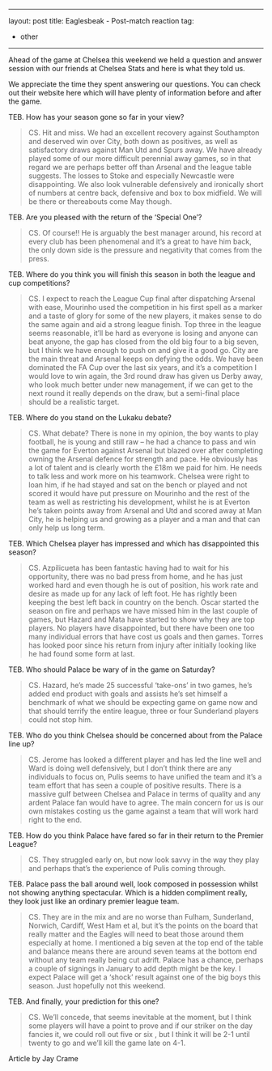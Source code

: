 ---
layout: post
title: Eaglesbeak - Post-match reaction
tag:
 - other
 ---
 


Ahead of the game at Chelsea this weekend we held a question and answer session with our friends at Chelsea Stats and here is what they told us.

We appreciate the time they spent answering our questions. You can check out their website here which will have plenty of information before and after the game.

TEB. How has your season gone so far in your view?

> CS. Hit and miss. We had an excellent recovery against Southampton and deserved win over City, both down as positives, as well as satisfactory draws against Man Utd and Spurs away. We have already played some of our more difficult perennial away games, so in that regard we are perhaps better off than Arsenal and the league table suggests. The losses to Stoke and especially Newcastle were disappointing. We also look vulnerable defensively and ironically short of numbers at centre back, defensive and box to box midfield. We will be there or thereabouts come May though.

TEB. Are you pleased with the return of the ‘Special One’?

> CS. Of course!! He is arguably the best manager around, his record at every club has been phenomenal and it’s a great to have him back, the only down side is the pressure and negativity that comes from the press.

TEB. Where do you think you will finish this season in both the league and cup competitions?

> CS. I expect to reach the League Cup final after dispatching Arsenal with ease, Mourinho used the competition in his first spell as a marker and a taste of glory for some of the new players, it makes sense to do the same again and aid a strong league finish. Top three in the league seems reasonable, it’ll be hard as everyone is losing and anyone can beat anyone, the gap has closed from the old big four to a big seven, but I think we have enough to push on and give it a good go. City are the main threat and Arsenal keeps on defying the odds. We have been dominated the FA Cup over the last six years, and it’s a competition I would love to win again, the 3rd round draw has given us Derby away, who look much better under new management, if we can get to the next round it really depends on the draw, but a semi-final place should be a realistic target.

TEB. Where do you stand on the Lukaku debate?

> CS. What debate? There is none in my opinion, the boy wants to play football, he is young and still raw – he had a chance to pass and win the game for Everton against Arsenal but blazed over after completing owning the Arsenal defence for strength and pace. He obviously has a lot of talent and is clearly worth the £18m we paid for him. He needs to talk less and work more on his teamwork. Chelsea were right to loan him, if he had stayed and sat on the bench or played and not scored it would have put pressure on Mourinho and the rest of the team as well as restricting his development, whilst he is at Everton he’s taken points away from Arsenal and Utd and scored away at Man City, he is helping us and growing as a player and a man and that can only help us long term.

TEB. Which Chelsea player has impressed and which has disappointed this season?

> CS. Azpilicueta has been fantastic having had to wait for his opportunity, there was no bad press from home, and he has just worked hard and even though he is out of position, his work rate and desire as made up for any lack of left foot. He has rightly been keeping the best left back in country on the bench. Oscar started the season on fire and perhaps we have missed him in the last couple of games, but Hazard and Mata have started to show why they are top players. No players have disappointed, but there have been one too many individual errors that have cost us goals and then games. Torres has looked poor since his return from injury after initially looking like he had found some form at last.

TEB. Who should Palace be wary of in the game on Saturday?

> CS. Hazard, he’s made 25 successful ‘take-ons’ in two games, he’s added end product with goals and assists he’s set himself a benchmark of what we should be expecting game on game now and that should terrify the entire league, three or four Sunderland players could not stop him.

TEB. Who do you think Chelsea should be concerned about from the Palace line up?

> CS. Jerome has looked a different player and has led the line well and Ward is doing well defensively, but I don’t think there are any individuals to focus on, Pulis seems to have unified the team and it’s a team effort that has seen a couple of positive results. There is a massive gulf between Chelsea and Palace in terms of quality and any ardent Palace fan would have to agree. The main concern for us is our own mistakes costing us the game against a team that will work hard right to the end.

TEB. How do you think Palace have fared so far in their return to the Premier League?

> CS. They struggled early on, but now look savvy in the way they play and perhaps that’s the experience of Pulis coming through.

TEB. Palace pass the ball around well, look composed in possession whilst not showing anything spectacular. Which is a hidden compliment really, they look just like an ordinary premier league team.

> CS. They are in the mix and are no worse than Fulham, Sunderland, Norwich, Cardiff, West Ham et al, but it’s the points on the board that really matter and the Eagles will need to beat those around them especially at home. I mentioned a big seven at the top end of the table and balance means there are around seven teams at the bottom end without any team really being cut adrift. Palace has a chance, perhaps a couple of signings in January to add depth might be the key. I expect Palace will get a ‘shock’ result against one of the big boys this season. Just hopefully not this weekend.

TEB. And finally, your prediction for this one?

> CS. We’ll concede, that seems inevitable at the moment, but I think some players will have a point to prove and if our striker on the day fancies it, we could roll out  five or six , but I think it will be 2-1 until twenty to go and  we’ll kill the game late on 4-1.

Article by Jay Crame